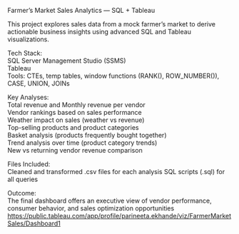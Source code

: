 Farmer’s Market Sales Analytics — SQL + Tableau

This project explores sales data from a mock farmer’s market to derive actionable business insights using advanced SQL and Tableau visualizations.

Tech Stack:  
SQL Server Management Studio (SSMS)  
Tableau  
Tools: CTEs, temp tables, window functions (RANK(), ROW_NUMBER()), CASE, UNION, JOINs

Key Analyses:  
Total revenue and Monthly revenue per vendor  
Vendor rankings based on sales performance  
Weather impact on sales (weather vs revenue)  
Top-selling products and product categories  
Basket analysis (products frequently bought together)  
Trend analysis over time (product category trends)  
New vs returning vendor revenue comparison  

Files Included:  
Cleaned and transformed .csv files for each analysis
SQL scripts (.sql) for all queries

Outcome:  
The final dashboard offers an executive view of vendor performance, consumer behavior, and sales optimization opportunities
https://public.tableau.com/app/profile/parineeta.ekhande/viz/FarmerMarketSales/Dashboard1
